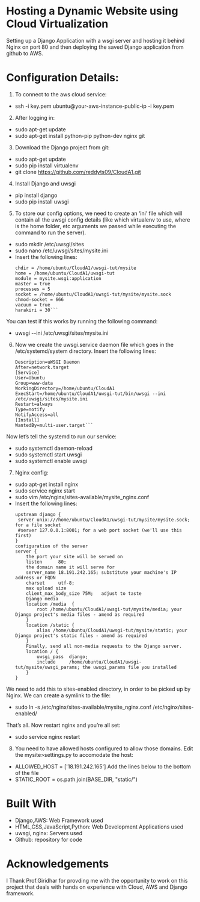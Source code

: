 # Hosting a Dynamic Website using Cloud Virtualization
Setting up a Django Application with a wsgi server 
and hosting it behind Nginx on port 80 and then deploying the saved Django application from github to AWS.

# Configuration Details:
1. To connect to the aws cloud service:
- ssh -i key.pem ubuntu@your-aws-instance-public-ip -i key.pem

2. After logging in:
- sudo apt-get update 
- sudo apt-get install python-pip python-dev nginx git

3. Download the Django project from git:
- sudo apt-get update 
- sudo pip install virtualenv 
- git clone https://github.com/reddyts09/CloudA1.git

4. Install Django and uwsgi
- pip install django
- sudo pip install uwsgi

5. To store our config options, we need to create an ‘ini’ file which will contain all the uwsgi config details (like which virtualenv to use, where is the home folder, etc arguments we passed while executing the command to run the server).
- sudo mkdir /etc/uwsgi/sites
- sudo nano /etc/uwsgi/sites/mysite.ini
- Insert the following lines:
   ```[uwsgi]
   chdir = /home/ubuntu/CloudA1/uwsgi-tut/mysite
   home = /home/ubuntu/CloudA1/uwsgi-tut
   module = mysite.wsgi:application
   master = true
   processes = 5
   socket = /home/ubuntu/CloudA1/uwsgi-tut/mysite/mysite.sock
   chmod-socket = 666
   vacuum = true
   harakiri = 30```
 You can test if this works by running the following command:
- uwsgi --ini /etc/uwsgi/sites/mysite.ini

6. Now we create the uwsgi.service daemon file which goes in the /etc/systemd/system directory. Insert the following lines:
   ```[Unit]
   Description=uWSGI Daemon 
   After=network.target
   [Service]
   User=Ubuntu
   Group=www-data
   WorkingDirectory=/home/ubuntu/CloudA1
   ExecStart=/home/ubuntu/CloudA1/uwsgi-tut/bin/uwsgi --ini /etc/uwsgi/sites/mysite.ini
   Restart=always 
   Type=notify
   NotifyAccess=all
   [Install]
   WantedBy=multi-user.target```
  Now let’s tell the systemd to run our service:
- sudo systemctl daemon-reload 
- sudo systemctl start uwsgi 
- sudo systemctl enable uwsgi

7. Nginx config:
- sudo apt-get install nginx
- sudo service nginx start
- sudo vim /etc/nginx/sites-available/mysite_nginx.conf
- Insert the following lines:
   ```the upstream component nginx needs to connect to
   upstream django {
    server unix:///home/ubuntu/CloudA1/uwsgi-tut/mysite/mysite.sock; for a file socket
    #server 127.0.0.1:8001; for a web port socket (we'll use this first)
  }
  configuration of the server
   server {
       the port your site will be served on
       listen      80;
       the domain name it will serve for
       server_name 18.191.242.165; substitute your machine's IP address or FQDN
       charset     utf-8;
       max upload size
       client_max_body_size 75M;   adjust to taste
       Django media
       location /media  {
           root /home/ubuntu/CloudA1/uwsgi-tut/mysite/media; your Django project's media files - amend as required
       }
       location /static {
           alias /home/ubuntu/CloudA1/uwsgi-tut/mysite/static; your Django project's static files - amend as required
       }
       Finally, send all non-media requests to the Django server.
       location / {
           uwsgi_pass  django;
           include     /home/ubuntu/CloudA1/uwsgi-tut/mysite/uwsgi_params; the uwsgi_params file you installed
       }
   }
 We need to add this to sites-enabled directory, in order to be picked up by Nginx. We can create a symlink to the file:
- sudo ln -s /etc/nginx/sites-available/mysite_nginx.conf /etc/nginx/sites-enabled/

 That’s all. Now restart nginx and you’re all set:
- sudo service nginx restart

8. You need to have allowed hosts configured to allow those domains. Edit the mysite>settings.py to accomodate the host:
- ALLOWED_HOST = ['18.191.242.165']
Add the lines below to the bottom of the file 
- STATIC_ROOT = os.path.join(BASE_DIR, "static/")

# Built With
- Django,AWS: Web Framework used
- HTML,CSS,JavaScript,Python: Web Development Applications used
- uwsgi, nginx: Servers used
- Github: repository for code

# Acknowledgements
I Thank Prof.Giridhar for provding me with the opportunity to work on this project that deals with hands on experience with Cloud, AWS and Django framework.
